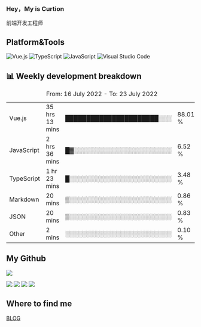 ### Hey，My is Curtion
前端开发工程师
## Platform&Tools

![Vue.js](https://img.shields.io/badge/-Vue.js-4FC08D?style=flat-square&logo=Vue.js&logoColor=white)
![TypeScript](https://img.shields.io/badge/-TypeScript-007ACC?style=flat-square&logo=typescript&logoColor=white)
![JavaScript](https://img.shields.io/badge/-JavaScript-F7DF1E?style=flat-square&logo=javascript&logoColor=black)
![Visual Studio Code](https://img.shields.io/badge/-VSCode-007ACC?style=flat-square&logo=Visual-Studio-Code&logoColor=white)

## 📊 Weekly development breakdown

<!--START_SECTION:waka-->

<table><caption>From: 16 July 2022 - To: 23 July 2022</caption><tr><td>Vue.js</td><td>35 hrs 13 mins</td><td>██████████████████████░░░</td><td>88.01 %</td></tr><tr><td>JavaScript</td><td>2 hrs 36 mins</td><td>█▓░░░░░░░░░░░░░░░░░░░░░░░</td><td>6.52 %</td></tr><tr><td>TypeScript</td><td>1 hr 23 mins</td><td>█░░░░░░░░░░░░░░░░░░░░░░░░</td><td>3.48 %</td></tr><tr><td>Markdown</td><td>20 mins</td><td>▒░░░░░░░░░░░░░░░░░░░░░░░░</td><td>0.86 %</td></tr><tr><td>JSON</td><td>20 mins</td><td>▒░░░░░░░░░░░░░░░░░░░░░░░░</td><td>0.83 %</td></tr><tr><td>Other</td><td>2 mins</td><td>░░░░░░░░░░░░░░░░░░░░░░░░░</td><td>0.10 %</td></tr></table>

<!--END_SECTION:waka-->

## My Github

![](http://github-profile-summary-cards.vercel.app/api/cards/profile-details?username=curtion&theme=nord_bright)

![](http://github-profile-summary-cards.vercel.app/api/cards/stats?username=curtion&theme=nord_bright)
![](http://github-profile-summary-cards.vercel.app/api/cards/productive-time?username=curtion&theme=nord_bright&utcOffset=8)
![](http://github-profile-summary-cards.vercel.app/api/cards/repos-per-language?username=curtion&theme=nord_bright)
![](http://github-profile-summary-cards.vercel.app/api/cards/most-commit-language?username=curtion&theme=nord_bright)

## Where to find me

[BLOG](https://blog.3gxk.net)
